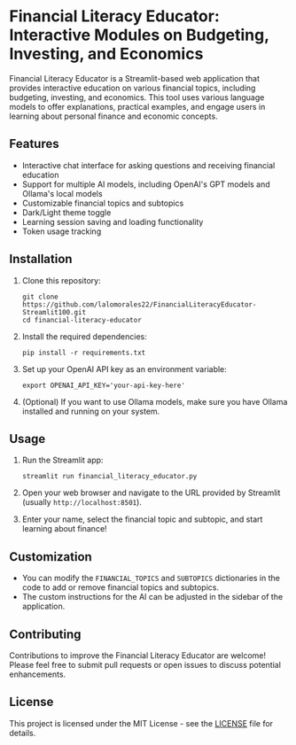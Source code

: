 # Financial Literacy Educator: Interactive Modules on Budgeting, Investing, and Economics

Financial Literacy Educator is a Streamlit-based web application that provides interactive education on various financial topics, including budgeting, investing, and economics. This tool uses various language models to offer explanations, practical examples, and engage users in learning about personal finance and economic concepts.

## Features

- Interactive chat interface for asking questions and receiving financial education
- Support for multiple AI models, including OpenAI's GPT models and Ollama's local models
- Customizable financial topics and subtopics
- Dark/Light theme toggle
- Learning session saving and loading functionality
- Token usage tracking

## Installation

1. Clone this repository:
   ```
   git clone https://github.com/lalomorales22/FinancialLiteracyEducator-Streamlit100.git
   cd financial-literacy-educator
   ```

2. Install the required dependencies:
   ```
   pip install -r requirements.txt
   ```

3. Set up your OpenAI API key as an environment variable:
   ```
   export OPENAI_API_KEY='your-api-key-here'
   ```

4. (Optional) If you want to use Ollama models, make sure you have Ollama installed and running on your system.

## Usage

1. Run the Streamlit app:
   ```
   streamlit run financial_literacy_educator.py
   ```

2. Open your web browser and navigate to the URL provided by Streamlit (usually `http://localhost:8501`).

3. Enter your name, select the financial topic and subtopic, and start learning about finance!

## Customization

- You can modify the `FINANCIAL_TOPICS` and `SUBTOPICS` dictionaries in the code to add or remove financial topics and subtopics.
- The custom instructions for the AI can be adjusted in the sidebar of the application.

## Contributing

Contributions to improve the Financial Literacy Educator are welcome! Please feel free to submit pull requests or open issues to discuss potential enhancements.

## License

This project is licensed under the MIT License - see the [LICENSE](LICENSE) file for details.
